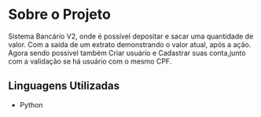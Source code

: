
# Sobre o Projeto

Sistema Bancário V2, onde é possível depositar e sacar uma quantidade de valor. Com a saída de um extrato demonstrando o valor atual, após a ação. Agora sendo possível também Criar usuário e Cadastrar suas conta,junto com a validação se há usuário com o mesmo CPF. 


## Linguagens Utilizadas

- Python